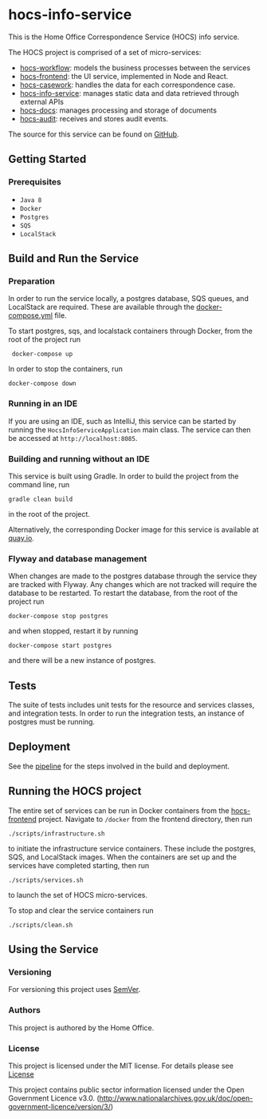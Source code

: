 # hocs-info-service


This is the Home Office Correspondence Service (HOCS) info service.

The HOCS project is comprised of a set of micro-services:
* [hocs-workflow](https://github.com/UKHomeOffice/hocs-workflow): models the business processes between the services
* [hocs-frontend](https://github.com/UKHomeOffice/hocs-frontend): the UI service, implemented in Node and React.
* [hocs-casework](https://github.com/UKHomeOffice/hocs-casework): handles the data for each correspondence case.
* [hocs-info-service](https://github.com/UKHomeOffice/hocs-info-service): manages static data and data retrieved through external APIs
* [hocs-docs](https://github.com/UKHomeOffice/hocs-docs): manages processing and storage of documents
* [hocs-audit](https://github.com/UKHomeOffice/hocs-audit): receives and stores audit events.

The source for this service can be found on [GitHub](https://github.com/UKHomeOffice/hocs-info-service.git).


## Getting Started


### Prerequisites

* ```Java 8```
* ```Docker```
* ```Postgres```
* ```SQS```
* ```LocalStack```


## Build and Run the Service

### Preparation
In order to run the service locally, a postgres database, SQS queues, and LocalStack are required. 
These are available through the [docker-compose.yml](docker-compose.yml) file.

To start postgres, sqs, and localstack containers through Docker, from the root of the project run 

```
 docker-compose up 
 ```
In order to stop the containers, run
````$xslt
docker-compose down
````

### Running in an IDE

If you are using an IDE, such as IntelliJ, this service can be started by running the ```HocsInfoServiceApplication``` main class. 
The service can then be accessed at ```http://localhost:8085```.

### Building and running without an IDE

This service is built using Gradle. In order to build the project from the command line, run

```
gradle clean build
```
in the root of the project.


<!--- building container locally with gradle clean build and running --->


Alternatively, the corresponding Docker image for this service is available at [quay.io](https://quay.io/repository/ukhomeofficedigital/hocs-info-service).

### Flyway and database management

When changes are made to the postgres database through the service they are tracked with Flyway. Any changes which are not tracked will require the database to be restarted. 
To restart the database, from the root of the project run

```$xslt
docker-compose stop postgres
```
and when stopped, restart it by running
```$xslt
docker-compose start postgres
```
and there will be a new instance of postgres.

## Tests

<!--- describe tests here --->

The suite of tests includes unit tests for the resource and services classes, and integration tests. In order to run the integration tests, an instance of postgres must be running.


## Deployment

 See the [pipeline](.drone.yml) for the steps involved in the build and deployment.

## Running the HOCS project

The entire set of services can be run in Docker containers from the
 [hocs-frontend](https://github.com/UKHomeOffice/hocs-frontend) project. Navigate to ```/docker``` from the frontend directory, then run
 
 ```$xslt
./scripts/infrastructure.sh
```
to initiate the infrastructure service containers. These include the postgres, SQS, and LocalStack images. 
When the containers are set up and the services have completed starting, then run

```$xslt
./scripts/services.sh
```
to launch the set of HOCS micro-services.

To stop and clear the service containers run
```
./scripts/clean.sh
```
## Using the Service



### Versioning

For versioning this project uses [SemVer](https://semver.org/).

### Authors

This project is authored by the Home Office.

### License 

This project is licensed under the MIT license. For details please see [License](LICENSE) 

This project contains public sector information licensed under the Open Government Licence v3.0. (http://www.nationalarchives.gov.uk/doc/open-government-licence/version/3/)
